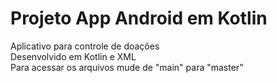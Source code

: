 # Projeto App Android em Kotlin
Aplicativo para controle de doações<br>
Desenvolvido em Kotlin e XML<br>
Para acessar os arquivos mude de "main" para "master"
